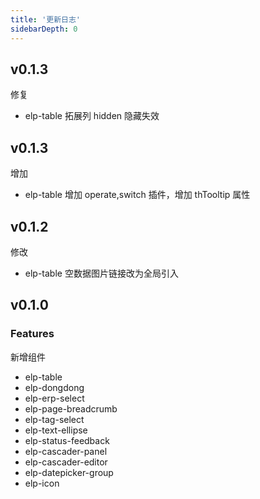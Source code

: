 ```yaml
---
title: '更新日志'
sidebarDepth: 0
---
```


## v0.1.3
修复
+ elp-table 拓展列 hidden 隐藏失效
## v0.1.3
增加
+ elp-table 增加 operate,switch 插件，增加 thTooltip 属性
## v0.1.2
修改
+ elp-table 空数据图片链接改为全局引入
## v0.1.0

### Features
新增组件
+ elp-table
+ elp-dongdong
+ elp-erp-select
+ elp-page-breadcrumb
+ elp-tag-select
+ elp-text-ellipse
+ elp-status-feedback
+ elp-cascader-panel
+ elp-cascader-editor
+ elp-datepicker-group
+ elp-icon